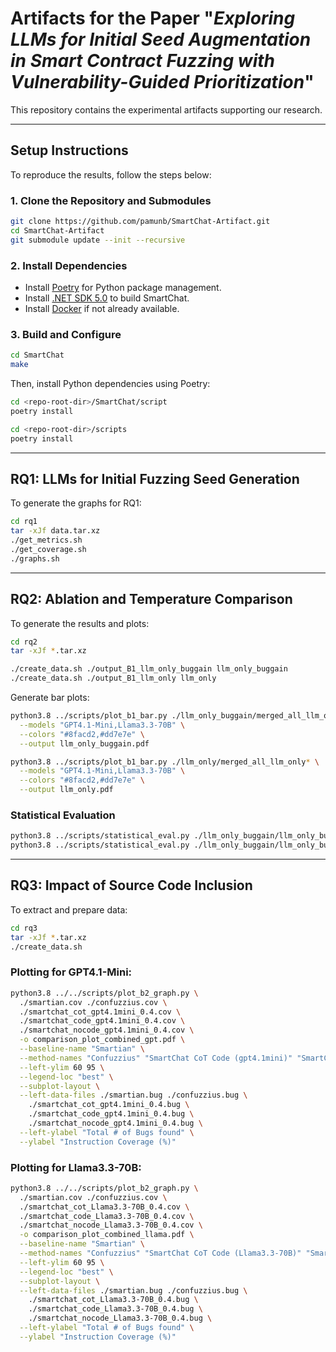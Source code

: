 # Artifacts for the Paper "*Exploring LLMs for Initial Seed Augmentation in Smart Contract Fuzzing with Vulnerability-Guided Prioritization*"

This repository contains the experimental artifacts supporting our research.

---

## Setup Instructions

To reproduce the results, follow the steps below:

### 1. Clone the Repository and Submodules

```bash
git clone https://github.com/pamunb/SmartChat-Artifact.git
cd SmartChat-Artifact
git submodule update --init --recursive
```

### 2. Install Dependencies

- Install [Poetry](https://python-poetry.org/docs/#installation) for Python package management.
- Install [.NET SDK 5.0](https://dotnet.microsoft.com/en-us/download/dotnet/5.0) to build SmartChat.
- Install [Docker](https://docs.docker.com/get-docker/) if not already available.

### 3. Build and Configure

```bash
cd SmartChat
make
```

Then, install Python dependencies using Poetry:

```bash
cd <repo-root-dir>/SmartChat/script
poetry install

cd <repo-root-dir>/scripts
poetry install
```

---

## RQ1: LLMs for Initial Fuzzing Seed Generation

To generate the graphs for RQ1:

```bash
cd rq1
tar -xJf data.tar.xz
./get_metrics.sh
./get_coverage.sh
./graphs.sh
```

---

## RQ2: Ablation and Temperature Comparison

To generate the results and plots:

```bash
cd rq2
tar -xJf *.tar.xz

./create_data.sh ./output_B1_llm_only_buggain llm_only_buggain
./create_data.sh ./output_B1_llm_only llm_only
```

Generate bar plots:

```bash
python3.8 ../scripts/plot_b1_bar.py ./llm_only_buggain/merged_all_llm_only_buggain* \
  --models "GPT4.1-Mini,Llama3.3-70B" \
  --colors "#8facd2,#dd7e7e" \
  --output llm_only_buggain.pdf

python3.8 ../scripts/plot_b1_bar.py ./llm_only/merged_all_llm_only* \
  --models "GPT4.1-Mini,Llama3.3-70B" \
  --colors "#8facd2,#dd7e7e" \
  --output llm_only.pdf
```

### Statistical Evaluation

```bash
python3.8 ../scripts/statistical_eval.py ./llm_only_buggain/llm_only_buggain.csv base_dfa.csv
python3.8 ../scripts/statistical_eval.py ./llm_only_buggain/llm_only_buggain.csv base_rand.csv
```

---

## RQ3: Impact of Source Code Inclusion

To extract and prepare data:

```bash
cd rq3
tar -xJf *.tar.xz
./create_data.sh
```

### Plotting for GPT4.1-Mini:

```bash
python3.8 ../../scripts/plot_b2_graph.py \
  ./smartian.cov ./confuzzius.cov \
  ./smartchat_cot_gpt4.1mini_0.4.cov \
  ./smartchat_code_gpt4.1mini_0.4.cov \
  ./smartchat_nocode_gpt4.1mini_0.4.cov \
  -o comparison_plot_combined_gpt.pdf \
  --baseline-name "Smartian" \
  --method-names "Confuzzius" "SmartChat CoT Code (gpt4.1mini)" "SmartChat Code (gpt4.1mini)" "SmartChat ABI (gpt4.1mini)" \
  --left-ylim 60 95 \
  --legend-loc "best" \
  --subplot-layout \
  --left-data-files ./smartian.bug ./confuzzius.bug \
    ./smartchat_cot_gpt4.1mini_0.4.bug \
    ./smartchat_code_gpt4.1mini_0.4.bug \
    ./smartchat_nocode_gpt4.1mini_0.4.bug \
  --left-ylabel "Total # of Bugs found" \
  --ylabel "Instruction Coverage (%)"
```

### Plotting for Llama3.3-70B:

```bash
python3.8 ../../scripts/plot_b2_graph.py \
  ./smartian.cov ./confuzzius.cov \
  ./smartchat_cot_Llama3.3-70B_0.4.cov \
  ./smartchat_code_Llama3.3-70B_0.4.cov \
  ./smartchat_nocode_Llama3.3-70B_0.4.cov \
  -o comparison_plot_combined_llama.pdf \
  --baseline-name "Smartian" \
  --method-names "Confuzzius" "SmartChat CoT Code (Llama3.3-70B)" "SmartChat Code (Llama3.3-70B)" "SmartChat ABI (Llama3.3-70B)" \
  --left-ylim 60 95 \
  --legend-loc "best" \
  --subplot-layout \
  --left-data-files ./smartian.bug ./confuzzius.bug \
    ./smartchat_cot_Llama3.3-70B_0.4.bug \
    ./smartchat_code_Llama3.3-70B_0.4.bug \
    ./smartchat_nocode_Llama3.3-70B_0.4.bug \
  --left-ylabel "Total # of Bugs found" \
  --ylabel "Instruction Coverage (%)"
```
